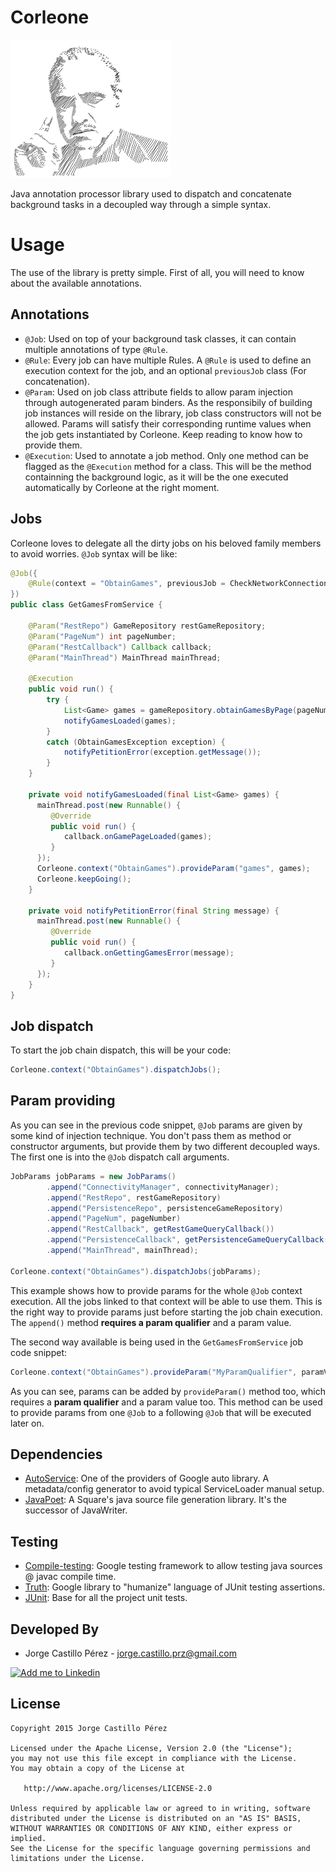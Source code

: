 Corleone
========

![Corleone image](/art/corleone.png)

Java annotation processor library used to dispatch and concatenate background tasks in a decoupled way through a simple syntax.

Usage
=====

The use of the library is pretty simple. First of all, you will need to know about the available annotations.

Annotations
-----------

* `@Job`: Used on top of your background task classes, it can contain multiple annotations of type `@Rule`.
* `@Rule`: Every job can have multiple Rules. A `@Rule` is used to define an execution context for the job, and an optional `previousJob` class (For concatenation).
* `@Param`: Used on job class attribute fields to allow param injection through autogenerated param binders. As the responsibily of building job instances
will reside on the library, job class constructors will not be allowed. Params will satisfy their corresponding runtime values when the job gets instantiated by Corleone.
Keep reading to know how to provide them.
* `@Execution`: Used to annotate a job method. Only one method can be flagged as the `@Execution` method for a class. This will be the method containning the
background logic, as it will be the one executed automatically by Corleone at the right moment.

Jobs
----

Corleone loves to delegate all the dirty jobs on his beloved family members to avoid worries. `@Job` syntax will be like:
```java
@Job({
    @Rule(context = "ObtainGames", previousJob = CheckNetworkConnection.class)
})
public class GetGamesFromService {

    @Param("RestRepo") GameRepository restGameRepository;
    @Param("PageNum") int pageNumber;
    @Param("RestCallback") Callback callback;
    @Param("MainThread") MainThread mainThread;

    @Execution
    public void run() {
        try {
            List<Game> games = gameRepository.obtainGamesByPage(pageNumber);
            notifyGamesLoaded(games);
        }
        catch (ObtainGamesException exception) {
            notifyPetitionError(exception.getMessage());
        }
    }

    private void notifyGamesLoaded(final List<Game> games) {
      mainThread.post(new Runnable() {
         @Override
         public void run() {
            callback.onGamePageLoaded(games);
         }
      });
      Corleone.context("ObtainGames").provideParam("games", games);
      Corleone.keepGoing();
    }

    private void notifyPetitionError(final String message) {
      mainThread.post(new Runnable() {
         @Override
         public void run() {
            callback.onGettingGamesError(message);
         }
      });
    }
}
```

Job dispatch
---------------

To start the job chain dispatch, this will be your code:

```java
Corleone.context("ObtainGames").dispatchJobs();
```

Param providing
---------------

As you can see in the previous code snippet, `@Job` params are given by some kind of injection technique. You don't pass them as method or constructor arguments,
 but provide them by two different decoupled ways. The first one is into the `@Job` dispatch call arguments.
 
```java
JobParams jobParams = new JobParams()
		.append("ConnectivityManager", connectivityManager);
		.append("RestRepo", restGameRepository)
		.append("PersistenceRepo", persistenceGameRepository)
 		.append("PageNum", pageNumber)
		.append("RestCallback", getRestGameQueryCallback())
		.append("PersistenceCallback", getPersistenceGameQueryCallback())
		.append("MainThread", mainThread);

Corleone.context("ObtainGames").dispatchJobs(jobParams);
```

This example shows how to provide params for the whole `@Job` context execution. All the jobs linked to that context will be able to use them. This is the right 
way to provide params just before starting the job chain execution. The `append()` method **requires a param qualifier** and a param value.

The second way available is being used in the `GetGamesFromService` job code snippet:

```java
Corleone.context("ObtainGames").provideParam("MyParamQualifier", paramValue);
```

As you can see, params can be added by `provideParam()` method too, which requires a **param qualifier** and a param value too. This method can be used to
provide params from one `@Job` to a following `@Job` that will be executed later on.

Dependencies
------------

* [AutoService][dependencies-1]: One of the providers of Google auto library. A metadata/config generator to avoid typical ServiceLoader manual setup.
* [JavaPoet][dependencies-2]: A Square's java source file generation library. It's the successor of JavaWriter.

Testing
-------

* [Compile-testing][testing-libs-1]: Google testing framework to allow testing java sources @ javac compile time.
* [Truth][testing-libs-2]: Google library to "humanize" language of JUnit testing assertions.
* [JUnit][testing-libs-3]: Base for all the project unit tests.

Developed By
------------
* Jorge Castillo Pérez - <jorge.castillo.prz@gmail.com>

<a href="https://www.linkedin.com/in/jorgecastilloprz">
  <img alt="Add me to Linkedin" src="https://github.com/JorgeCastilloPrz/EasyMVP/blob/master/art/linkedin.png" />
</a>

License
-------

    Copyright 2015 Jorge Castillo Pérez

    Licensed under the Apache License, Version 2.0 (the "License");
    you may not use this file except in compliance with the License.
    You may obtain a copy of the License at

       http://www.apache.org/licenses/LICENSE-2.0

    Unless required by applicable law or agreed to in writing, software
    distributed under the License is distributed on an "AS IS" BASIS,
    WITHOUT WARRANTIES OR CONDITIONS OF ANY KIND, either express or implied.
    See the License for the specific language governing permissions and
    limitations under the License.

 [dependencies-1]: https://github.com/google/auto/tree/master/service
 [dependencies-2]: https://github.com/square/javapoet
 [testing-libs-1]: https://github.com/google/compile-testing
 [testing-libs-2]: https://github.com/google/truth
 [testing-libs-3]: http://junit.org/